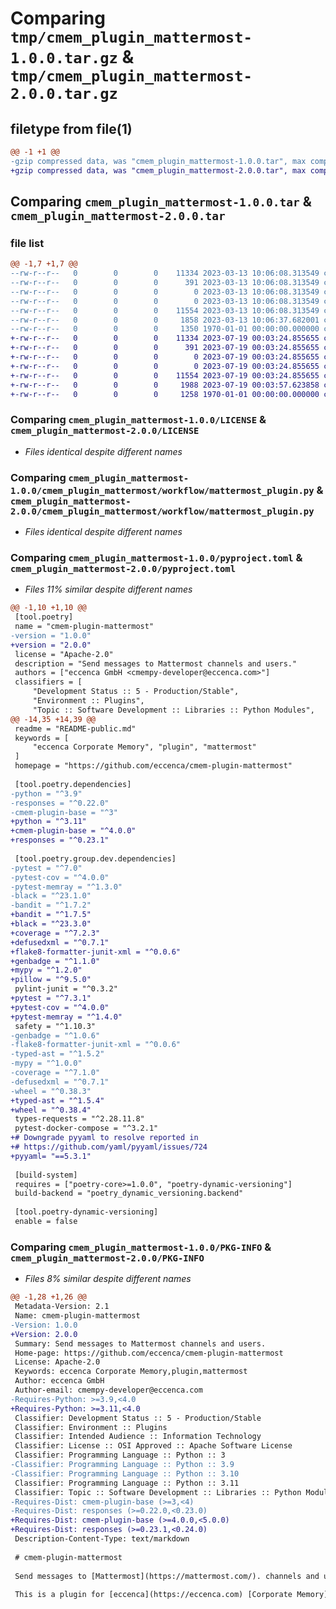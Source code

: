 # Comparing `tmp/cmem_plugin_mattermost-1.0.0.tar.gz` & `tmp/cmem_plugin_mattermost-2.0.0.tar.gz`

## filetype from file(1)

```diff
@@ -1 +1 @@
-gzip compressed data, was "cmem_plugin_mattermost-1.0.0.tar", max compression
+gzip compressed data, was "cmem_plugin_mattermost-2.0.0.tar", max compression
```

## Comparing `cmem_plugin_mattermost-1.0.0.tar` & `cmem_plugin_mattermost-2.0.0.tar`

### file list

```diff
@@ -1,7 +1,7 @@
--rw-r--r--   0        0        0    11334 2023-03-13 10:06:08.313549 cmem_plugin_mattermost-1.0.0/LICENSE
--rw-r--r--   0        0        0      391 2023-03-13 10:06:08.313549 cmem_plugin_mattermost-1.0.0/README-public.md
--rw-r--r--   0        0        0        0 2023-03-13 10:06:08.313549 cmem_plugin_mattermost-1.0.0/cmem_plugin_mattermost/__init__.py
--rw-r--r--   0        0        0        0 2023-03-13 10:06:08.313549 cmem_plugin_mattermost-1.0.0/cmem_plugin_mattermost/workflow/__init__.py
--rw-r--r--   0        0        0    11554 2023-03-13 10:06:08.313549 cmem_plugin_mattermost-1.0.0/cmem_plugin_mattermost/workflow/mattermost_plugin.py
--rw-r--r--   0        0        0     1858 2023-03-13 10:06:37.682001 cmem_plugin_mattermost-1.0.0/pyproject.toml
--rw-r--r--   0        0        0     1350 1970-01-01 00:00:00.000000 cmem_plugin_mattermost-1.0.0/PKG-INFO
+-rw-r--r--   0        0        0    11334 2023-07-19 00:03:24.855655 cmem_plugin_mattermost-2.0.0/LICENSE
+-rw-r--r--   0        0        0      391 2023-07-19 00:03:24.855655 cmem_plugin_mattermost-2.0.0/README-public.md
+-rw-r--r--   0        0        0        0 2023-07-19 00:03:24.855655 cmem_plugin_mattermost-2.0.0/cmem_plugin_mattermost/__init__.py
+-rw-r--r--   0        0        0        0 2023-07-19 00:03:24.855655 cmem_plugin_mattermost-2.0.0/cmem_plugin_mattermost/workflow/__init__.py
+-rw-r--r--   0        0        0    11554 2023-07-19 00:03:24.855655 cmem_plugin_mattermost-2.0.0/cmem_plugin_mattermost/workflow/mattermost_plugin.py
+-rw-r--r--   0        0        0     1988 2023-07-19 00:03:57.623858 cmem_plugin_mattermost-2.0.0/pyproject.toml
+-rw-r--r--   0        0        0     1258 1970-01-01 00:00:00.000000 cmem_plugin_mattermost-2.0.0/PKG-INFO
```

### Comparing `cmem_plugin_mattermost-1.0.0/LICENSE` & `cmem_plugin_mattermost-2.0.0/LICENSE`

 * *Files identical despite different names*

### Comparing `cmem_plugin_mattermost-1.0.0/cmem_plugin_mattermost/workflow/mattermost_plugin.py` & `cmem_plugin_mattermost-2.0.0/cmem_plugin_mattermost/workflow/mattermost_plugin.py`

 * *Files identical despite different names*

### Comparing `cmem_plugin_mattermost-1.0.0/pyproject.toml` & `cmem_plugin_mattermost-2.0.0/pyproject.toml`

 * *Files 11% similar despite different names*

```diff
@@ -1,10 +1,10 @@
 [tool.poetry]
 name = "cmem-plugin-mattermost"
-version = "1.0.0"
+version = "2.0.0"
 license = "Apache-2.0"
 description = "Send messages to Mattermost channels and users."
 authors = ["eccenca GmbH <cmempy-developer@eccenca.com>"]
 classifiers = [
     "Development Status :: 5 - Production/Stable",
     "Environment :: Plugins",
     "Topic :: Software Development :: Libraries :: Python Modules",
@@ -14,35 +14,39 @@
 readme = "README-public.md"
 keywords = [
     "eccenca Corporate Memory", "plugin", "mattermost"
 ]
 homepage = "https://github.com/eccenca/cmem-plugin-mattermost"
 
 [tool.poetry.dependencies]
-python = "^3.9"
-responses = "^0.22.0"
-cmem-plugin-base = "^3"
+python = "^3.11"
+cmem-plugin-base = "^4.0.0"
+responses = "^0.23.1"
 
 [tool.poetry.group.dev.dependencies]
-pytest = "^7.0"
-pytest-cov = "^4.0.0"
-pytest-memray = "^1.3.0"
-black = "^23.1.0"
-bandit = "^1.7.2"
+bandit = "^1.7.5"
+black = "^23.3.0"
+coverage = "^7.2.3"
+defusedxml = "^0.7.1"
+flake8-formatter-junit-xml = "^0.0.6"
+genbadge = "^1.1.0"
+mypy = "^1.2.0"
+pillow = "^9.5.0"
 pylint-junit = "^0.3.2"
+pytest = "^7.3.1"
+pytest-cov = "^4.0.0"
+pytest-memray = "^1.4.0"
 safety = "^1.10.3"
-genbadge = "^1.0.6"
-flake8-formatter-junit-xml = "^0.0.6"
-typed-ast = "^1.5.2"
-mypy = "^1.0.0"
-coverage = "^7.1.0"
-defusedxml = "^0.7.1"
-wheel = "^0.38.3"
+typed-ast = "^1.5.4"
+wheel = "^0.38.4"
 types-requests = "^2.28.11.8"
 pytest-docker-compose = "^3.2.1"
+# Downgrade pyyaml to resolve reported in 
+# https://github.com/yaml/pyyaml/issues/724
+pyyaml= "==5.3.1"
 
 [build-system]
 requires = ["poetry-core>=1.0.0", "poetry-dynamic-versioning"]
 build-backend = "poetry_dynamic_versioning.backend"
 
 [tool.poetry-dynamic-versioning]
 enable = false
```

### Comparing `cmem_plugin_mattermost-1.0.0/PKG-INFO` & `cmem_plugin_mattermost-2.0.0/PKG-INFO`

 * *Files 8% similar despite different names*

```diff
@@ -1,28 +1,26 @@
 Metadata-Version: 2.1
 Name: cmem-plugin-mattermost
-Version: 1.0.0
+Version: 2.0.0
 Summary: Send messages to Mattermost channels and users.
 Home-page: https://github.com/eccenca/cmem-plugin-mattermost
 License: Apache-2.0
 Keywords: eccenca Corporate Memory,plugin,mattermost
 Author: eccenca GmbH
 Author-email: cmempy-developer@eccenca.com
-Requires-Python: >=3.9,<4.0
+Requires-Python: >=3.11,<4.0
 Classifier: Development Status :: 5 - Production/Stable
 Classifier: Environment :: Plugins
 Classifier: Intended Audience :: Information Technology
 Classifier: License :: OSI Approved :: Apache Software License
 Classifier: Programming Language :: Python :: 3
-Classifier: Programming Language :: Python :: 3.9
-Classifier: Programming Language :: Python :: 3.10
 Classifier: Programming Language :: Python :: 3.11
 Classifier: Topic :: Software Development :: Libraries :: Python Modules
-Requires-Dist: cmem-plugin-base (>=3,<4)
-Requires-Dist: responses (>=0.22.0,<0.23.0)
+Requires-Dist: cmem-plugin-base (>=4.0.0,<5.0.0)
+Requires-Dist: responses (>=0.23.1,<0.24.0)
 Description-Content-Type: text/markdown
 
 # cmem-plugin-mattermost
 
 Send messages to [Mattermost](https://mattermost.com/). channels and users.
 
 This is a plugin for [eccenca](https://eccenca.com) [Corporate Memory](https://documentation.eccenca.com).
```

